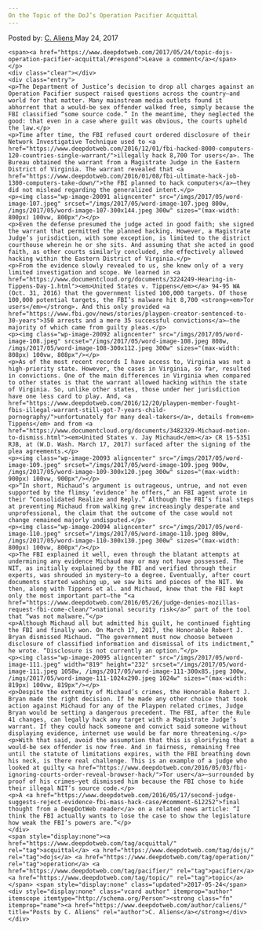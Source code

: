 ```yaml
---
On the Topic of the DoJ’s Operation Pacifier Acquittal
---
```

<article class="post-listing post-20078 post type-post status-publish format-standard has-post-thumbnail hentry  tag-acquittal tag-dojs tag-operation tag-pacifier tag-topic">
    <div class="post-inner">
        <span>Posted by: <a href="https://www.deepdotweb.com/author/caliens/" title="">C. Aliens </a></span>
    <span>May 24, 2017</span>
    
    <span><a href="https://www.deepdotweb.com/2017/05/24/topic-dojs-operation-pacifier-acquittal/#respond">Leave a comment</a></span>
    </p>
    <div class="clear"></div>
    <div class="entry">
    <p>The Department of Justice’s decision to drop all charges against an Operation Pacifier suspect raised questions across the country—and world for that matter. Many mainstream media outlets found it abhorrent that a would-be sex offender walked free, simply because the FBI classified “some source code.” In the meantime, they neglected the good: that even in a case where guilt was obvious, the courts upheld the law.</p>
    <p>Time after time, the FBI refused court ordered disclosure of their Network Investigative Technique used to <a href="https://www.deepdotweb.com/2016/12/01/fbi-hacked-8000-computers-120-countries-single-warrant/">illegally hack 8,700 Tor users</a>. The Bureau obtained the warrant from a Magistrate Judge in the Eastern District of Virginia. The warrant revealed that <a href="https://www.deepdotweb.com/2016/01/08/fbi-ultimate-hack-job-1300-computers-take-down/">the FBI planned to hack computers</a>—they did not mislead regarding the generalized intent.</p>
    <p><img class="wp-image-20091 aligncenter" src="/imgs/2017/05/word-image-107.jpeg" srcset="/imgs/2017/05/word-image-107.jpeg 800w, /imgs/2017/05/word-image-107-300x144.jpeg 300w" sizes="(max-width: 800px) 100vw, 800px"/></p>
    <p>Even the defense presumed the judge acted in good faith; she signed the warrant that permitted the planned hacking. However, a Magistrate Judge’s jurisdiction, with some exception, is limited to the district courthouse wherein he or she sits. And assuming that she acted in good faith, as other courts similarly concluded, she effectively allowed hacking within the Eastern District of Virginia.</p>
    <p>From the evidence slowly revealed to us, she knew only of a very limited investigation and scope. We learned in <a href="https://www.documentcloud.org/documents/3224249-Hearing-in-Tippens-Day-1.html"><em>United States v. Tippens</em></a> 94-95 WA (Oct. 31, 2016) that the government listed 100,000 targets. Of those 100,000 potential targets, the FBI’s malware hit 8,700 <strong><em>Tor users</em></strong>. And this only provided <a href="https://www.fbi.gov/news/stories/playpen-creator-sentenced-to-30-years">350 arrests and a mere 35 successful convictions</a>—the majority of which came from guilty pleas.</p>
    <p><img class="wp-image-20092 aligncenter" src="/imgs/2017/05/word-image-108.jpeg" srcset="/imgs/2017/05/word-image-108.jpeg 808w, /imgs/2017/05/word-image-108-300x112.jpeg 300w" sizes="(max-width: 808px) 100vw, 808px"/></p>
    <p>As of the most recent records I have access to, Virginia was not a high-priority state. However, the cases in Virginia, so far, resulted in convictions. One of the main differences in Virginia when compared to other states is that the warrant allowed hacking within the state of Virginia. So, unlike other states, those under her jurisdiction have one less card to play. And, <a href="https://www.deepdotweb.com/2016/12/20/playpen-member-fought-fbis-illegal-warrant-still-got-7-years-child-pornography/">unfortunately for many deal-takers</a>, details from<em> Tippens</em> and from <a href="https://www.documentcloud.org/documents/3482329-Michaud-motion-to-dismiss.html"><em>United States v. Jay Michaud</em></a> CR 15-5351 RJB, at (W.D. Wash. March 17, 2017) surfaced after the signing of the plea agreements.</p>
    <p><img class="wp-image-20093 aligncenter" src="/imgs/2017/05/word-image-109.jpeg" srcset="/imgs/2017/05/word-image-109.jpeg 900w, /imgs/2017/05/word-image-109-300x120.jpeg 300w" sizes="(max-width: 900px) 100vw, 900px"/></p>
    <p>“In short, Michaud’s argument is outrageous, untrue, and not even supported by the flimsy ‘evidence’ he offers,” an FBI agent wrote in their “Consolidated Realize and Reply.” Although the FBI’s final steps at preventing Michaud from walking grew increasingly desperate and unprofessional, the claim that the outcome of the case would not change remained majorly undisputed.</p>
    <p><img class="wp-image-20094 aligncenter" src="/imgs/2017/05/word-image-110.jpeg" srcset="/imgs/2017/05/word-image-110.jpeg 800w, /imgs/2017/05/word-image-110-300x130.jpeg 300w" sizes="(max-width: 800px) 100vw, 800px"/></p>
    <p>The FBI explained it well, even through the blatant attempts at undermining any evidence Michaud may or may not have possessed. The NIT, as initially explained by the FBI and verified through their experts, was shrouded in mystery—to a degree. Eventually, after court documents started washing up, we saw bits and pieces of the NIT. We then, along with Tippens et al. and Michaud, knew that the FBI kept only the most important part—the “<a href="https://www.deepdotweb.com/2016/05/26/judge-denies-mozillas-request-fbi-come-clean/">national security risk</a>“ part of the tool that “was not malware.”</p>
    <p>Although Michaud all but admitted his guilt, he continued fighting the FBI and finally won. On March 17, 2017, the Honorable Robert J. Bryan dismissed Michaud. “The government must now choose between disclosure of classified information and dismissal of its indictment,” he wrote. “Disclosure is not currently an option.”</p>
    <p><img class="wp-image-20095 aligncenter" src="/imgs/2017/05/word-image-111.jpeg" width="819" height="232" srcset="/imgs/2017/05/word-image-111.jpeg 1058w, /imgs/2017/05/word-image-111-300x85.jpeg 300w, /imgs/2017/05/word-image-111-1024x290.jpeg 1024w" sizes="(max-width: 819px) 100vw, 819px"/></p>
    <p>Despite the extremity of Michaud’s crimes, the Honorable Robert J. Bryan made the right decision. If he made any other choice that took action against Michaud for any of the Playpen related crimes, Judge Bryan would be setting a dangerous precedent. The FBI, after the Rule 41 changes, can legally hack any target with a Magistrate Judge’s warrant. If they could hack someone and convict said someone without displaying evidence, internet use would be far more threatening.</p>
    <p>With that said, avoid the assumption that this is glorifying that a would-be sex offender is now free. And in fairness, remaining free until the statute of limitations expires, with the FBI breathing down his neck, is there real challenge. This is an example of a judge who looked at guilty <a href="https://www.deepdotweb.com/2016/05/03/fbi-ignoring-courts-order-reveal-browser-hack/">Tor user</a>—surrounded by proof of his crimes—yet dismissed him because the FBI chose to hide their illegal NIT’s source code.</p>
    <p>A <a href="https://www.deepdotweb.com/2016/05/17/second-judge-suggests-reject-evidence-fbi-mass-hack-case/#comment-612252">final thought from a DeepDotWeb reader</a> on a related news article: “I think the FBI actually wants to lose the case to show the legislature how weak the FBI’s powers are.”</p>
    </div>
    <span style="display:none"><a href="https://www.deepdotweb.com/tag/acquittal/" rel="tag">acquittal</a> <a href="https://www.deepdotweb.com/tag/dojs/" rel="tag">dojs</a> <a href="https://www.deepdotweb.com/tag/operation/" rel="tag">operation</a> <a href="https://www.deepdotweb.com/tag/pacifier/" rel="tag">pacifier</a> <a href="https://www.deepdotweb.com/tag/topic/" rel="tag">topic</a></span> <span style="display:none" class="updated">2017-05-24</span>
    <div style="display:none" class="vcard author" itemprop="author" itemscope itemtype="http://schema.org/Person"><strong class="fn" itemprop="name"><a href="https://www.deepdotweb.com/author/caliens/" title="Posts by C. Aliens" rel="author">C. Aliens</a></strong></div>
    </div>
</article>

